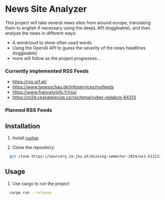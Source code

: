# News Site Analyzer
This project will take several news sites from around europe, translating them to english if necessary 
using the deepL API (toggleable), and then analyze the news in different ways:
- A wordcloud to show often used words
- Using the OpenAI API to guess the severity of the news headlines (toggleable)
- more will follow as the project progresses...

### Currently implemented RSS Feeds

- https://rss.orf.at/
- https://www.tagesschau.de/infoservices/rssfeeds
- https://www.francetvinfo.fr/rss/
- https://ct24.ceskatelevize.cz/rss/tema/vyber-redakce-84313

### Planned RSS Feeds



## Installation
1. Install [rustup](https://rustup.rs/)


2. Clone the repository:
```bash
  git clone https://sourcery.im.jku.at/missing-semester-2024/ex1-k12222898.git
```

## Usage
1. Use cargo to run the project
```bash
  cargo run --release
```